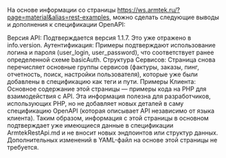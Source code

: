 На основе информации со страницы https://ws.armtek.ru/?page=material&alias=rest-examples, можно сделать следующие выводы и дополнения к спецификации OpenAPI:

Версия API: Подтверждается версия 1.1.7. Это уже отражено в info.version.
Аутентификация: Примеры подтверждают использование логина и пароля (user_login, user_password), что соответствует ранее определенной схеме basicAuth.
Структура Сервисов: Страница снова перечисляет основные группы сервисов (фактуры, заказы, пинг, отчетность, поиск, настройки пользователя), которые уже были добавлены в спецификацию как теги и пути.
Примеры Клиента: Основное содержание этой страницы — примеры кода на PHP для взаимодействия с API. Эта информация полезна для разработчиков, использующих PHP, но не добавляет новых деталей в саму спецификацию OpenAPI (которая описывает API независимо от языка клиента).
Таким образом, информация с этой страницы в основном подтверждает уже имеющиеся данные в спецификации ArmtekRestApi.md и не вносит новых эндпоинтов или структур данных. Дополнительных изменений в YAML-файл на основе этой страницы не требуется.